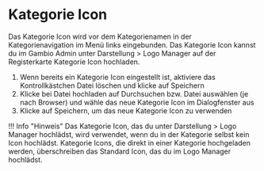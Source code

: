 # Kategorie Icon 

Das Kategorie Icon wird vor dem Kategorienamen in der Kategorienavigation im Menü links eingebunden. Das Kategorie Icon kannst du im Gambio Admin unter Darstellung \> Logo Manager auf der Registerkarte Kategorie Icon hochladen.

1.  Wenn bereits ein Kategorie Icon eingestellt ist, aktiviere das Kontrollkästchen Datei löschen und klicke auf Speichern
2.  Klicke bei Datei hochladen auf Durchsuchen bzw. Datei auswählen \(je nach Browser\) und wähle das neue Kategorie Icon im Dialogfenster aus
3.  Klicke auf Speichern, um das neue Kategorie Icon zu verwenden

!!! Info "Hinweis"
	 Das Kategorie Icon, das du unter Darstellung \> Logo Manager hochlädst, wird verwendet, wenn du in der Kategorie selbst kein Icon hochlädst. Kategorie Icons, die direkt in einer Kategorie hochgeladen werden, überschreiben das Standard Icon, das du im Logo Manager hochlädst.



